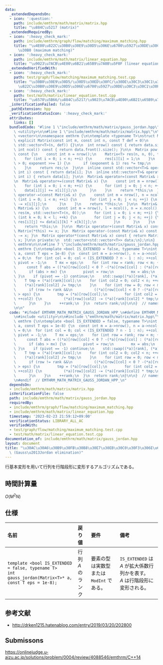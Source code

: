 ```yaml
---
data:
  _extendedDependsOn:
  - icon: ':question:'
    path: include/emthrm/math/matrix/matrix.hpp
    title: "\u884C\u5217 (matrix)"
  _extendedRequiredBy:
  - icon: ':heavy_check_mark:'
    path: include/emthrm/graph/flow/matching/maximum_matching.hpp
    title: "\u4E00\u822C\u30B0\u30E9\u30D5\u306E\u6700\u5927\u30DE\u30C3\u30C1\u30F3\
      \u30B0 (maximum matching)"
  - icon: ':heavy_check_mark:'
    path: include/emthrm/math/matrix/linear_equation.hpp
    title: "\u9023\u7ACB\u4E00\u6B21\u65B9\u7A0B\u5F0F (linear equation)"
  _extendedVerifiedWith:
  - icon: ':heavy_check_mark:'
    path: test/graph/flow/matching/maximum_matching.test.cpp
    title: "\u30B0\u30E9\u30D5/\u30D5\u30ED\u30FC/\u30DE\u30C3\u30C1\u30F3\u30B0/\u4E00\
      \u822C\u30B0\u30E9\u30D5\u306E\u6700\u5927\u30DE\u30C3\u30C1\u30F3\u30B0"
  - icon: ':heavy_check_mark:'
    path: test/math/matrix/linear_equation.test.cpp
    title: "\u6570\u5B66/\u884C\u5217/\u9023\u7ACB\u4E00\u6B21\u65B9\u7A0B\u5F0F"
  _isVerificationFailed: false
  _pathExtension: hpp
  _verificationStatusIcon: ':heavy_check_mark:'
  attributes:
    links: []
  bundledCode: "#line 1 \"include/emthrm/math/matrix/gauss_jordan.hpp\"\n\n\n\n#include\
    \ <utility>\n\n#line 1 \"include/emthrm/math/matrix/matrix.hpp\"\n\n\n\n#include\
    \ <vector>\n\nnamespace emthrm {\n\ntemplate <typename T>\nstruct Matrix {\n \
    \ explicit Matrix(const int m, const int n, const T def = 0)\n      : data(m,\
    \ std::vector<T>(n, def)) {}\n\n  int nrow() const { return data.size(); }\n \
    \ int ncol() const { return data.front().size(); }\n\n  Matrix pow(long long exponent)\
    \ const {\n    const int n = nrow();\n    Matrix<T> res(n, n, 0), tmp = *this;\n\
    \    for (int i = 0; i < n; ++i) {\n      res[i][i] = 1;\n    }\n    for (; exponent\
    \ > 0; exponent >>= 1) {\n      if (exponent & 1) res *= tmp;\n      tmp *= tmp;\n\
    \    }\n    return res;\n  }\n\n  inline const std::vector<T>& operator[](const\
    \ int i) const { return data[i]; }\n  inline std::vector<T>& operator[](const\
    \ int i) { return data[i]; }\n\n  Matrix& operator=(const Matrix& x) = default;\n\
    \n  Matrix& operator+=(const Matrix& x) {\n    const int m = nrow(), n = ncol();\n\
    \    for (int i = 0; i < m; ++i) {\n      for (int j = 0; j < n; ++j) {\n    \
    \    data[i][j] += x[i][j];\n      }\n    }\n    return *this;\n  }\n\n  Matrix&\
    \ operator-=(const Matrix& x) {\n    const int m = nrow(), n = ncol();\n    for\
    \ (int i = 0; i < m; ++i) {\n      for (int j = 0; j < n; ++j) {\n        data[i][j]\
    \ -= x[i][j];\n      }\n    }\n    return *this;\n  }\n\n  Matrix& operator*=(const\
    \ Matrix& x) {\n    const int m = nrow(), l = ncol(), n = x.ncol();\n    std::vector<std::vector<T>>\
    \ res(m, std::vector<T>(n, 0));\n    for (int i = 0; i < m; ++i) {\n      for\
    \ (int k = 0; k < l; ++k) {\n        for (int j = 0; j < n; ++j) {\n         \
    \ res[i][j] += data[i][k] * x[k][j];\n        }\n      }\n    }\n    data.swap(res);\n\
    \    return *this;\n  }\n\n  Matrix operator+(const Matrix& x) const { return\
    \ Matrix(*this) += x; }\n  Matrix operator-(const Matrix& x) const { return Matrix(*this)\
    \ -= x; }\n  Matrix operator*(const Matrix& x) const { return Matrix(*this) *=\
    \ x; }\n\n private:\n  std::vector<std::vector<T>> data;\n};\n\n}  // namespace\
    \ emthrm\n\n\n#line 7 \"include/emthrm/math/matrix/gauss_jordan.hpp\"\n\nnamespace\
    \ emthrm {\n\ntemplate <bool IS_EXTENDED = false, typename T>\nint gauss_jordan(Matrix<T>*\
    \ a, const T eps = 1e-8) {\n  const int m = a->nrow(), n = a->ncol();\n  int rank\
    \ = 0;\n  for (int col = 0; col < (IS_EXTENDED ? n - 1 : n); ++col) {\n    int\
    \ pivot = -1;\n    T mx = eps;\n    for (int row = rank; row < m; ++row) {\n \
    \     const T abs = ((*a)[row][col] < 0 ? -(*a)[row][col] : (*a)[row][col]);\n\
    \      if (abs > mx) {\n        pivot = row;\n        mx = abs;\n      }\n   \
    \ }\n    if (pivot == -1) continue;\n    std::swap((*a)[rank], (*a)[pivot]);\n\
    \    T tmp = (*a)[rank][col];\n    for (int col2 = 0; col2 < n; ++col2) {\n  \
    \    (*a)[rank][col2] /= tmp;\n    }\n    for (int row = 0; row < m; ++row) {\n\
    \      if (row != rank &&\n          ((*a)[row][col] < 0 ? -(*a)[row][col] : (*a)[row][col])\
    \ > eps) {\n        tmp = (*a)[row][col];\n        for (int col2 = 0; col2 < n;\
    \ ++col2) {\n          (*a)[row][col2] -= (*a)[rank][col2] * tmp;\n        }\n\
    \      }\n    }\n    ++rank;\n  }\n  return rank;\n}\n\n}  // namespace emthrm\n\
    \n\n"
  code: "#ifndef EMTHRM_MATH_MATRIX_GAUSS_JORDAN_HPP_\n#define EMTHRM_MATH_MATRIX_GAUSS_JORDAN_HPP_\n\
    \n#include <utility>\n\n#include \"emthrm/math/matrix/matrix.hpp\"\n\nnamespace\
    \ emthrm {\n\ntemplate <bool IS_EXTENDED = false, typename T>\nint gauss_jordan(Matrix<T>*\
    \ a, const T eps = 1e-8) {\n  const int m = a->nrow(), n = a->ncol();\n  int rank\
    \ = 0;\n  for (int col = 0; col < (IS_EXTENDED ? n - 1 : n); ++col) {\n    int\
    \ pivot = -1;\n    T mx = eps;\n    for (int row = rank; row < m; ++row) {\n \
    \     const T abs = ((*a)[row][col] < 0 ? -(*a)[row][col] : (*a)[row][col]);\n\
    \      if (abs > mx) {\n        pivot = row;\n        mx = abs;\n      }\n   \
    \ }\n    if (pivot == -1) continue;\n    std::swap((*a)[rank], (*a)[pivot]);\n\
    \    T tmp = (*a)[rank][col];\n    for (int col2 = 0; col2 < n; ++col2) {\n  \
    \    (*a)[rank][col2] /= tmp;\n    }\n    for (int row = 0; row < m; ++row) {\n\
    \      if (row != rank &&\n          ((*a)[row][col] < 0 ? -(*a)[row][col] : (*a)[row][col])\
    \ > eps) {\n        tmp = (*a)[row][col];\n        for (int col2 = 0; col2 < n;\
    \ ++col2) {\n          (*a)[row][col2] -= (*a)[rank][col2] * tmp;\n        }\n\
    \      }\n    }\n    ++rank;\n  }\n  return rank;\n}\n\n}  // namespace emthrm\n\
    \n#endif  // EMTHRM_MATH_MATRIX_GAUSS_JORDAN_HPP_\n"
  dependsOn:
  - include/emthrm/math/matrix/matrix.hpp
  isVerificationFile: false
  path: include/emthrm/math/matrix/gauss_jordan.hpp
  requiredBy:
  - include/emthrm/graph/flow/matching/maximum_matching.hpp
  - include/emthrm/math/matrix/linear_equation.hpp
  timestamp: '2023-02-23 21:59:12+09:00'
  verificationStatus: LIBRARY_ALL_AC
  verifiedWith:
  - test/graph/flow/matching/maximum_matching.test.cpp
  - test/math/matrix/linear_equation.test.cpp
documentation_of: include/emthrm/math/matrix/gauss_jordan.hpp
layout: document
title: "\u30AC\u30A6\u30B9\u30FB\u30B8\u30E7\u30EB\u30C0\u30F3\u306E\u6D88\u53BB\u6CD5\
  \ (Gauss\u2013Jordan elimination)"
---
```


行基本変形を用いて行列を行階段形に変形するアルゴリズムである。


## 時間計算量

$O(M^2 N)$


## 仕様

|名前|戻り値|要件|備考|
|:--|:--|:--|:--|
|`template <bool IS_EXTENDED = false, typename T>`<br>`int gauss_jordan(Matrix<T>* a, const T eps = 1e-8);`|行列 $A$ のランク|要素の型は実数型または `ModInt` である。|`IS_EXTENDED` は $A$ が拡大係数行列かを表す。<br>$A$ は行階段形に変形される。|


## 参考文献

- http://drken1215.hatenablog.com/entry/2019/03/20/202800


## Submissons

https://onlinejudge.u-aizu.ac.jp/solutions/problem/0004/review/4088546/emthrm/C++14
